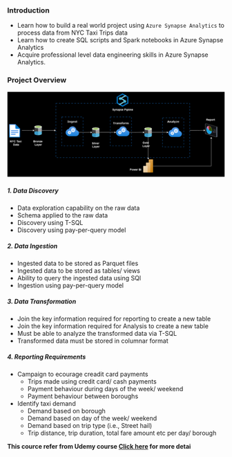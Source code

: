 ### Introduction
* Learn how to build a real world project using `Azure Synapse Analytics` to process data from NYC Taxi Trips data
* Learn how to create SQL scripts and Spark notebooks in Azure Synapse Analytics
* Acquire professional level data engineering skills in Azure Synapse Analytics.


### Project Overview
![alt text](source/picture+report/NYC_TAXI.png)

##### 1. Data Discovery
- Data exploration capability on the raw data
- Schema applied to the raw data
- Discovery using T-SQL
- Discovery using pay-per-query model

##### 2. Data Ingestion
- Ingested data to be stored as Parquet files
- Ingested data to be stored as tables/ views
- Ability to query the ingested data using SQl
- Ingestion using pay-per-query model

##### 3. Data Transformation
- Join the key information required for reporting to create a new table
- Join the key information required for Analysis to create a new table
- Must be able to analyze the transformed data via T-SQL
- Transformed data must be stored in columnar format

##### 4. Reporting Requirements
- Campaign to ecourage creadit card payments
    - Trips made using credit card/ cash payments
    - Payment behaviour during days of the week/ weekend
    - Payment behaviour between boroughs
- Identify taxi demand
  - Demand based on borough
  - Demand based on day of the week/ weekend
  - Demand based on trip type (i.e., Street hail)
  - Trip distance, trip duration, total fare amount etc per day/ borough

**This cource refer from Udemy course [Click here](https://www.udemy.com/course/azure-synapse-analytics-for-data-engineers/?couponCode=SKILLS4SALEB) for more detai**